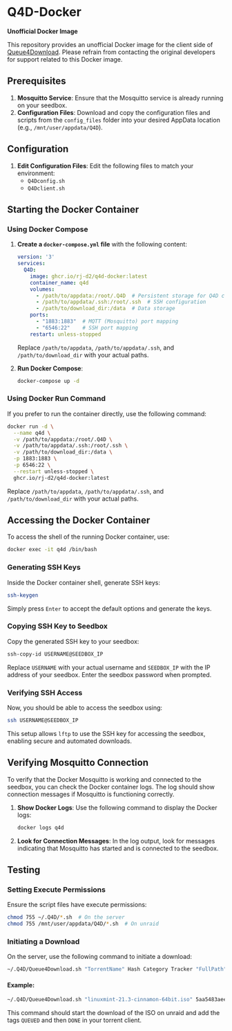 # Q4D-Docker

**Unofficial Docker Image**

This repository provides an unofficial Docker image for the client side of [Queue4Download](https://github.com/weaselBuddha/Queue4Download). Please refrain from contacting the original developers for support related to this Docker image.

## Prerequisites

1. **Mosquitto Service**: Ensure that the Mosquitto service is already running on your seedbox.
2. **Configuration Files**: Download and copy the configuration files and scripts from the `config_files` folder into your desired AppData location (e.g., `/mnt/user/appdata/Q4D`).

## Configuration

1. **Edit Configuration Files**: Edit the following files to match your environment:
    - `Q4Dconfig.sh`
    - `Q4Dclient.sh`

## Starting the Docker Container

### Using Docker Compose

1. **Create a `docker-compose.yml` file** with the following content:

    ```yaml
    version: '3'
    services:
      Q4D:
        image: ghcr.io/rj-d2/q4d-docker:latest
        container_name: q4d
        volumes:
          - /path/to/appdata:/root/.Q4D  # Persistent storage for Q4D config
          - /path/to/appdata/.ssh:/root/.ssh  # SSH configuration
          - /path/to/download_dir:/data  # Data storage
        ports:
          - "1883:1883"  # MQTT (Mosquitto) port mapping
          - "6546:22"    # SSH port mapping
        restart: unless-stopped
    ```

    Replace `/path/to/appdata`, `/path/to/appdata/.ssh`, and `/path/to/download_dir` with your actual paths.

2. **Run Docker Compose**:

    ```sh
    docker-compose up -d
    ```

### Using Docker Run Command

If you prefer to run the container directly, use the following command:

```sh
docker run -d \
  --name q4d \
  -v /path/to/appdata:/root/.Q4D \
  -v /path/to/appdata/.ssh:/root/.ssh \
  -v /path/to/download_dir:/data \
  -p 1883:1883 \
  -p 6546:22 \
  --restart unless-stopped \
  ghcr.io/rj-d2/q4d-docker:latest
```

Replace `/path/to/appdata`, `/path/to/appdata/.ssh`, and `/path/to/download_dir` with your actual paths.

## Accessing the Docker Container

To access the shell of the running Docker container, use:

```sh
docker exec -it q4d /bin/bash
```

### Generating SSH Keys

Inside the Docker container shell, generate SSH keys:

```sh
ssh-keygen
```

Simply press `Enter` to accept the default options and generate the keys.

### Copying SSH Key to Seedbox

Copy the generated SSH key to your seedbox:

```sh
ssh-copy-id USERNAME@SEEDBOX_IP
```

Replace `USERNAME` with your actual username and `SEEDBOX_IP` with the IP address of your seedbox. Enter the seedbox password when prompted.

### Verifying SSH Access

Now, you should be able to access the seedbox using:

```sh
ssh USERNAME@SEEDBOX_IP
```

This setup allows `lftp` to use the SSH key for accessing the seedbox, enabling secure and automated downloads.

## Verifying Mosquitto Connection

To verify that the Docker Mosquitto is working and connected to the seedbox, you can check the Docker container logs. The log should show connection messages if Mosquitto is functioning correctly.

1. **Show Docker Logs**: Use the following command to display the Docker logs:

    ```sh
    docker logs q4d
    ```

2. **Look for Connection Messages**: In the log output, look for messages indicating that Mosquitto has started and is connected to the seedbox.


## Testing

### Setting Execute Permissions

Ensure the script files have execute permissions:

```sh
chmod 755 ~/.Q4D/*.sh  # On the server
chmod 755 /mnt/user/appdata/Q4D/*.sh  # On unraid
```

### Initiating a Download

On the server, use the following command to initiate a download:

```sh
~/.Q4D/Queue4Download.sh "TorrentName" Hash Category Tracker "FullPath"
```

#### Example:

```sh
~/.Q4D/Queue4Download.sh "linuxmint-21.3-cinnamon-64bit.iso" 5aa5483aee76df2eae84ca4109adbc0d0702ab46 Software udp://tracker.opentrackr.org:1337/announce "/home/USERNAME/files/torrents/Software/linuxmint-21.3-cinnamon-64bit.iso"
```

This command should start the download of the ISO on unraid and add the tags `QUEUED` and then `DONE` in your torrent client.
